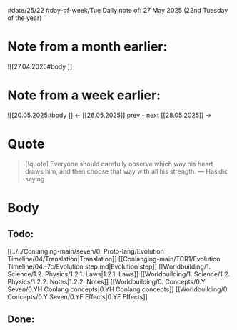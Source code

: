 
#date/25/22
#day-of-week/Tue
Daily note of: 27 May 2025 (22nd Tuesday of the year)

# Note from a month earlier:
![[27.04.2025#body ]]

# Note from a week earlier:
![[20.05.2025#body ]]
 <- [[26.05.2025]] prev - next [[28.05.2025]] ->
# Quote

> [!quote] Everyone should carefully observe which way his heart draws him, and then choose that way with all his strength.
> — Hasidic saying
# Body

## Todo:

[[../../Conlanging-main/seven/0. Proto-lang/Evolution Timeline/04/Translation|Translation]]
[[Conlanging-main/TCR1/Evolution Timeline/04.-7c/Evolution step.md|Evolution step]]
[[Worldbuilding/1. Science/1.2. Physics/1.2.1. Laws|1.2.1. Laws]]
[[Worldbuilding/1. Science/1.2. Physics/1.2.2. Notes|1.2.2. Notes]]
[[Worldbuilding/0. Concepts/0.Y Seven/0.YH Conlang concepts|0.YH Conlang concepts]]
[[Worldbuilding/0. Concepts/0.Y Seven/0.YF Effects|0.YF Effects]]
## Done:
